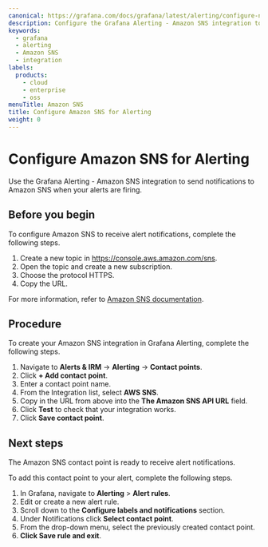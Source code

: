 ```yaml
---
canonical: https://grafana.com/docs/grafana/latest/alerting/configure-notifications/manage-contact-points/integrations/configure-amazon-sns/
description: Configure the Grafana Alerting - Amazon SNS integration to receive alert notifications when your alerts are firing.
keywords:
  - grafana
  - alerting
  - Amazon SNS
  - integration
labels:
  products:
    - cloud
    - enterprise
    - oss
menuTitle: Amazon SNS
title: Configure Amazon SNS for Alerting
weight: 0
---
```


# Configure Amazon SNS for Alerting

Use the Grafana Alerting - Amazon SNS integration to send notifications to Amazon SNS when your alerts are firing.

## Before you begin

To configure Amazon SNS to receive alert notifications, complete the following steps.

1. Create a new topic in https://console.aws.amazon.com/sns.
1. Open the topic and create a new subscription.
1. Choose the protocol HTTPS.
1. Copy the URL.

For more information, refer to [Amazon SNS documentation](https://docs.aws.amazon.com/sns/latest/dg/welcome.html).

## Procedure

To create your Amazon SNS integration in Grafana Alerting, complete the following steps.

1. Navigate to **Alerts & IRM** -> **Alerting** -> **Contact points**.
1. Click **+ Add contact point**.
1. Enter a contact point name.
1. From the Integration list, select **AWS SNS**.
1. Copy in the URL from above into the **The Amazon SNS API URL** field.
1. Click **Test** to check that your integration works.
1. Click **Save contact point**.

## Next steps

The Amazon SNS contact point is ready to receive alert notifications.

To add this contact point to your alert, complete the following steps.

1. In Grafana, navigate to **Alerting** > **Alert rules**.
1. Edit or create a new alert rule.
1. Scroll down to the **Configure labels and notifications** section.
1. Under Notifications click **Select contact point**.
1. From the drop-down menu, select the previously created contact point.
1. **Click Save rule and exit**.
